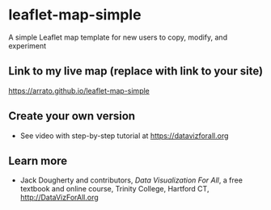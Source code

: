 # leaflet-map-simple
A simple Leaflet map template for new users to copy, modify, and experiment

## Link to my live map (replace with link to your site)

https://arrato.github.io/leaflet-map-simple

## Create your own version
- See video with step-by-step tutorial at https://datavizforall.org

## Learn more
- Jack Dougherty and contributors, *Data Visualization For All*, a free textbook and online course, Trinity College, Hartford CT, http://DataVizForAll.org
